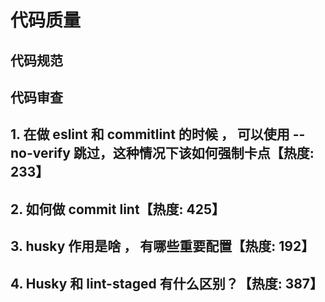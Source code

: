 # 代码质量

## 代码规范

## 代码审查

## 1. 在做 eslint 和 commitlint 的时候 ， 可以使⽤ --no-verify 跳过，这种情况下该如何强制卡点【热度: 233】

## 2. 如何做 commit lint【热度: 425】

## 3. husky 作⽤是啥 ， 有哪些重要配置【热度: 192】

## 4. Husky 和 lint-staged 有什么区别？【热度: 387】
